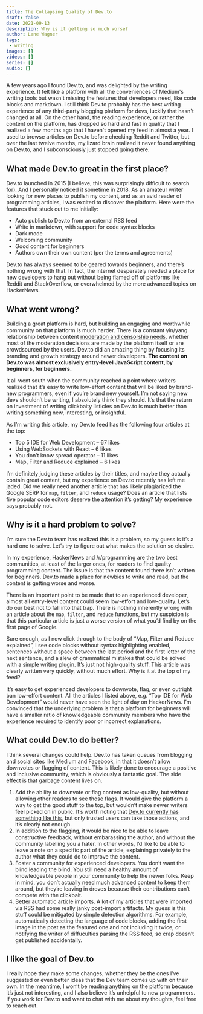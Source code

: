 ```yaml
---
title: The Collapsing Quality of Dev.to
draft: false
date: 2021-09-13
description: Why is it getting so much worse?
author: Lane Wagner
tags:
 - writing
images: []
videos: []
series: []
audio: []
---
```


A few years ago I found Dev.to, and was delighted by the writing experience. It felt like a platform with all the conveniences of Medium's writing tools but wasn't missing the features that developers need, like code blocks and markdown. I still think Dev.to probably has the best writing experience of any third-party blogging platform for devs, luckily that hasn't changed at all. On the other hand, the reading experience, or rather the content on the platform, has dropped so hard and fast in quality that I realized a few months ago that I haven't opened my feed in almost a year. I used to browse articles on Dev.to before checking Reddit and Twitter, but over the last twelve months, my lizard brain realized it never found anything on Dev.to, and I subconsciously just stopped going there.

## What made Dev.to great in the first place?

Dev.to launched in 2015 (I believe, this was surprisingly difficult to search for). And I personally noticed it sometime in 2018. As an amateur writer looking for new places to publish my content, and as an avid reader of programming articles, I was excited to discover the platform. Here were the features that stuck out to me initially:

* Auto publish to Dev.to from an external RSS feed
* Write in markdown, with support for code syntax blocks
* Dark mode
* Welcoming community
* Good content for beginners
* Authors own their own content (per the terms and agreements)

Dev.to has always seemed to be geared towards beginners, and there’s nothing wrong with that. In fact, the internet desperately needed a place for new developers to hang out without being flamed off of platforms like Reddit and StackOverflow, or overwhelmed by the more advanced topics on HackerNews.

## What went wrong?

Building a great platform is hard, but building an engaging and worthwhile community on that platform is much harder. There is a constant yin/yang relationship between content [moderation and censorship needs](https://blog.boot.dev/misc/online-misinformation-and-censorship/), whether most of the moderation decisions are made by the platform itself or are crowdsourced by the users. Dev.to did an amazing thing by focusing its branding and growth strategy around newer developers. **The content on Dev.to was almost exclusively entry-level JavaScript content, by beginners, for beginners.**

It all went south when the community reached a point where writers realized that it’s easy to write low-effort content that will be liked by brand-new programmers, even if you’re brand new yourself. I’m not saying new devs shouldn’t be writing, I absolutely think they should. It’s that the return on investment of writing clickbaity listicles on Dev.to is much better than writing something new, interesting, or insightful.

As I’m writing this article, my Dev.to feed has the following four articles at the top:

* Top 5 IDE for Web Development – 67 likes
* Using WebSockets with React – 6 likes
* You don’t know spread operator – 11 likes
* Map, Filter and Reduce explained – 6 likes

I’m definitely judging these articles by their titles, and maybe they actually contain great content, but my experience on Dev.to recently has left me jaded. Did we really need another article that has likely plagiarized the Google SERP for `map`, `filter`, and `reduce` usage? Does an article that lists five popular code editors deserve the attention it’s getting? My experience says probably not.

## Why is it a hard problem to solve?

I’m sure the Dev.to team has realized this is a problem, so my guess is it’s a hard one to solve. Let’s try to figure out what makes the solution so elusive.

In my experience, HackerNews and /r/programming are the two best communities, at least of the larger ones, for readers to find quality programming content. The issue is that the content found there isn’t written for beginners. Dev.to made a place for newbies to write and read, but the content is getting worse and worse.

There is an important point to be made that to an experienced developer, almost all entry-level content could seem low-effort and low-quality. Let’s do our best not to fall into that trap. There is nothing inherently wrong with an article about the `map`, `filter`, and `reduce` functions, but my suspicion is that this particular article is just a worse version of what you’d find by on the first page of Google.

Sure enough, as I now click through to the body of “Map, Filter and Reduce explained”, I see code blocks without syntax highlighting enabled, sentences without a space between the last period and the first letter of the next sentence, and a slew of grammatical mistakes that could be solved with a simple writing plugin. It’s just not high-quality stuff. This article was clearly written very quickly, without much effort. Why is it at the top of my feed?

It’s easy to get experienced developers to downvote, flag, or even outright ban low-effort content. All the articles I listed above, e.g. “Top IDE for Web Development” would never have seen the light of day on HackerNews. I’m convinced that the underlying problem is that a platform for beginners will have a smaller ratio of knowledgeable community members who have the experience required to identify poor or incorrect explanations.

## What could Dev.to do better?

I think several changes could help. Dev.to has taken queues from blogging and social sites like Medium and Facebook, in that it doesn’t allow downvotes or flagging of content. This is likely done to encourage a positive and inclusive community, which is obviously a fantastic goal. The side effect is that garbage content lives on.

1. Add the ability to downvote or flag content as low-quality, but without allowing other readers to see those flags. It would give the platform a way to get the good stuff to the top, but wouldn’t make newer writers feel picked on in public. It’s worth noting that [Dev.to currently has something like this](https://dev.to/community-moderation), but only trusted users can take those actions, and it’s clearly not enough.
2. In addition to the flagging, it would be nice to be able to leave constructive feedback, without embarassing the author, and without the community labelling you a hater. In other words, I’d like to be able to leave a note on a specific part of the article, explaining privately to the author what they could do to improve the content.
3. Foster a community for experienced developers. You don’t want the blind leading the blind. You still need a healthy amount of knowledgeable people in your community to help the newer folks. Keep in mind, you don’t actually need much advanced content to keep them around, but they’re leaving in droves because their contributions can’t compete with the clickbait.
4. Better automatic article imports. A lot of my articles that were imported via RSS had some really janky post-import artifacts. My guess is this stuff could be mitigated by simple detection algorithms. For example, automatically detecting the language of code blocks, adding the first image in the post as the featured one and not including it twice, or notifying the writer of diffuculties parsing the RSS feed, so crap doesn’t get published accidentally.

## I like the goal of Dev.to

I really hope they make some changes, whether they be the ones I’ve suggested or even better ideas that the Dev team comes up with on their own. In the meantime, I won’t be reading anything on the platform because it’s just not interesting, and I also believe it’s unhelpful to new programmers. If you work for Dev.to and want to chat with me about my thoughts, feel free to reach out.

